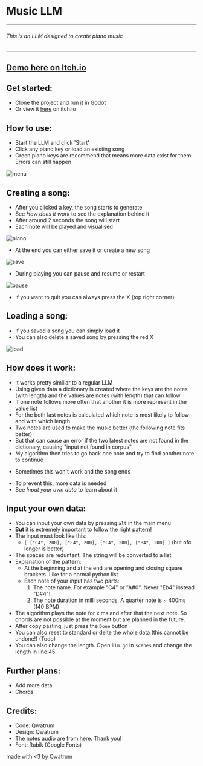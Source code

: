# Music LLM
---
###### This is an LLM designed to create piano music
---

## [Demo here on Itch.io](https://qwatrum.itch.io/music-llm "Itch.io")

## Get started:
* Clone the project and run it in Godot
* Or view it [here](https://qwatrum.itch.io/music-llm "Itch.io") on itch.io

## How to use:
* Start the LLM and click 'Start'
* Click any piano key or load an existing song
* Green piano keys are recommend that means more data exist for them. Errors can still happen
  
![menu](https://cloud-ov7h3b4ki-hack-club-bot.vercel.app/0musicllm__1_.png)
	
## Creating a song:
* After you clicked a key, the song starts to generate
* See _How does it work_ to see the explanation behind it
* After around 2 seconds the song will start
* Each note will be played and visualised
  
![piano](https://cloud-jd0dx9p2r-hack-club-bot.vercel.app/0musicllm__2_.png)
* At the end you can either save it or create a new song
  
![save](https://cloud-9qmo72otm-hack-club-bot.vercel.app/0musicllm__3_.png)
* During playing you can pause and resume or restart
  
![pause](https://cloud-1wl6db20o-hack-club-bot.vercel.app/0musicllm__5_.png)
* If you want to quit you can always press the X (top right corner)
	
## Loading a song:
* If you saved a song you can simply load it
* You can also delete a saved song by pressing the red X
  
![load](https://cloud-57lfhzzt0-hack-club-bot.vercel.app/0musicllm__6_.png)
	
## How does it work:
* It works pretty simillar to a regular LLM
* Using given data a dictionary is created where the keys are the notes (with length) and the values are notes (with length) that can follow
* If one note follows more often that another it is more represent in the value list
* For the both last notes is calculated which note is most likely to follow and with which length
* Two  notes are used to make the music better (the following note fits better)
* But that can cause an error if the two latest notes are not found in the dictionary, causing "input not found in corpus"
* My algorithm then tries to go back one note and try to find another note to continue
+ Sometimes this won't work and the song ends
* To prevent this, more data is needed
* See _Input your own data_ to learn about it
	
## Input your own data:
* You can input your own data by pressing `alt` in the main menu
* **But** it is extremely important to follow the right pattern!
* The input must look like this:
	* `[ ["C4", 200], ["E4", 200], ["C4", 200], ["B4", 200] ]` (but ofc longer is better)
* The spaces are reduntant. The string will be converted to a list
* Explanation of the pattern:
	* At the beginning and at the end are opening and closing square brackets. Like for a normal python list
	* Each note of your input has two parts:
		1. The note name. For example "C4" or "A#0". Never "Eb4" instead "D#4"!
		2. The note duration in milli seconds. A quarter note is ~ 400ms (140 BPM)
* The algorithm plays the note for x ms and after that the next note. So chords are not possible at the moment but are planned in the future.
* After copy pasting, just press the `Done` button
* You can also reset to standard or delte the whole data (this cannot be undone!) (Todo)
* You can also change the length. Open `llm.gd` in `scenes` and change the length in line 45

## Further plans:
* Add more data
* Chords
	
## Credits:
* Code: Qwatrum
* Design: Qwatrum
* The notes audio are from [here](https://github.com/plemaster01/PythonPiano "GitHub (plemaster01)"). Thank you!
* Font: Rubik (Google Fonts)
	
made with <3 by Qwatrum
